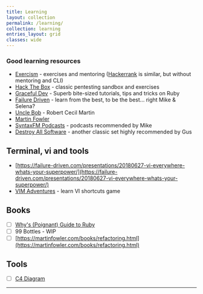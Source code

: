 ```yaml
---
title: Learning
layout: collection
permalink: /learning/
collection: learning
entries_layout: grid
classes: wide
---
```


### Good learning resources

- [Exercism](https://exercism.org/) - exercises and mentoring ([Hackerrank](https://www.hackerrank.com/) is similar, but without mentoring and CLI)
- [Hack The Box](https://www.hackthebox.com/) - classic pentesting sandbox and exercises
- [Graceful Dev](https://graceful.dev/) - Superb bite-sized tutorials, tips and tricks on Ruby
- [Failure Driven](https://failure-driven.com/) - learn from the best, to be the best... right Mike & Selena?
- [Uncle Bob](https://blog.cleancoder.com) - Robert Cecil Martin
- [Martin Fowler](https://martinfowler.com/)
- [SyntaxFM Podcasts](https://syntax.fm/) - podcasts recommended by Mike
- [Destroy All Software](https://www.destroyallsoftware.com/) - another classic set highly recommended by Gus


## Terminal, vi and tools
- [https://failure-driven.com/presentations/20180627-vi-everywhere-whats-your-superpower/](https://failure-driven.com/presentations/20180627-vi-everywhere-whats-your-superpower/)
- [VIM Adventures](https://vim-adventures.com/) - learn VI shortcuts game

## Books
- [ ] [Why's (Poignant) Guide to Ruby](https://poignant.guide/)
- [ ] 99 Bottles - WIP
- [ ] [https://martinfowler.com/books/refactoring.html](https://martinfowler.com/books/refactoring.html)

## Tools
- [ ] [C4 Diagram](https://c4model.com/)
---
